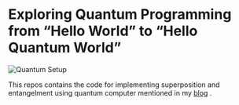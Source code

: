 # Exploring Quantum Programming from “Hello World” to “Hello Quantum World”
![Quantum Setup](https://cdn-images-1.medium.com/max/1600/1*dsiZQZfeun-NgmUiqicogg.gif)

This repos contains the code for implementing superposition and entangelment using quantum computer mentioned in my [blog](https://hackernoon.com/exploring-quantum-programming-from-hello-world-to-hello-quantum-world-109add25305f) .

